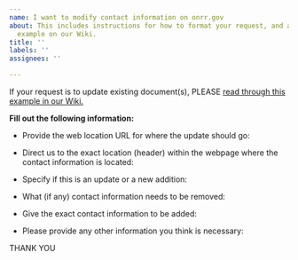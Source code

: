 ```yaml
---
name: I want to modify contact information on onrr.gov
about: This includes instructions for how to format your request, and a link to an
  example on our Wiki.
title: ''
labels: ''
assignees: ''

---
```


If your request is to update existing document(s), PLEASE [read through this example in our Wiki.](https://github.com/ONRR/onrr.gov-site/wiki/Using-github#example---clear-request-to-update-contact-information)

**Fill out the following information:**

* Provide the web location URL for where the update should go:

* Direct us to the exact location (header) within the webpage where the contact information is located:

* Specify if this is an update or a new addition:

* What (if any) contact information needs to be removed:

* Give the exact contact information to be added:

* Please provide any other information you think is necessary:

THANK YOU
